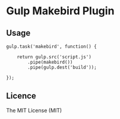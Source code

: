 
# Gulp Makebird Plugin

## Usage

	gulp.task('makebird', function() {

		return gulp.src('script.js')
			.pipe(makebird())
			.pipe(gulp.dest('build'));

	});

## Licence

The MIT License (MIT)
